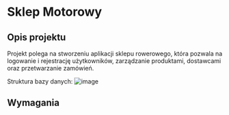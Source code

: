 # Sklep Motorowy

## Opis projektu
Projekt polega na stworzeniu aplikacji sklepu rowerowego, która pozwala na logowanie i rejestrację użytkowników, zarządzanie produktami, dostawcami oraz przetwarzanie zamówień.

Struktura bazy danych:
![image](https://github.com/LasekM/BicycleStore/assets/27893189/1cc66cec-34f9-4a48-8415-8497b8b9bdc7)

## Wymagania
